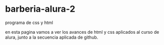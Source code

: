 # barberia-alura-2
programa de css y html

en esta pagina vamos a ver los avances de html y css aplicados al curso de alura, junto a la secuencia aplicada de github.


